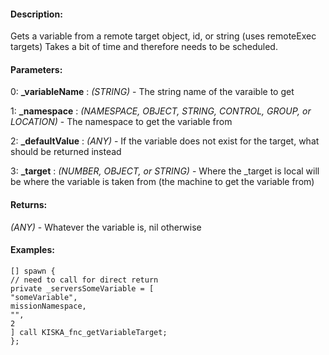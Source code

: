 #### Description:
Gets a variable from a remote target object, id, or string (uses remoteExec targets) Takes a bit of time and therefore needs to be scheduled.

#### Parameters:
0: **_variableName** : *(STRING)* - The string name of the varaible to get

1: **_namespace** : *(NAMESPACE, OBJECT, STRING, CONTROL, GROUP, or LOCATION)* - The namespace to get the variable from

2: **_defaultValue** : *(ANY)* - If the variable does not exist for the target, what should be returned instead

3: **_target** : *(NUMBER, OBJECT, or STRING)* - Where the _target is local will be where the variable is taken from (the machine to get the variable from)

#### Returns:
*(ANY)* - Whatever the variable is, nil otherwise

#### Examples:
```sqf
[] spawn {
// need to call for direct return
private _serversSomeVariable = [
"someVariable",
missionNamespace,
"",
2
] call KISKA_fnc_getVariableTarget;
};
```

